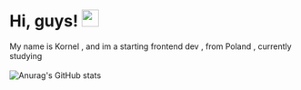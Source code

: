 # Hi, guys! <img src="https://raw.githubusercontent.com/MartinHeinz/MartinHeinz/master/wave.gif" width="30px" height="30px"></br>
My name is Kornel , and im a starting frontend dev , from Poland , currently studying </br></br>
![Anurag's GitHub stats](https://github-readme-stats.vercel.app/api?username=kornelu123&count_private=true&show_icons=true)

